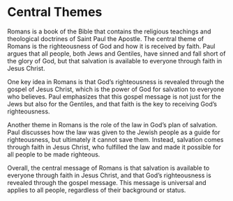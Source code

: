 # Central Themes

Romans is a book of the Bible that contains the religious teachings and theological doctrines of Saint Paul the Apostle. The central theme of Romans is the righteousness of God and how it is received by faith. Paul argues that all people, both Jews and Gentiles, have sinned and fall short of the glory of God, but that salvation is available to everyone through faith in Jesus Christ.

One key idea in Romans is that God’s righteousness is revealed through the gospel of Jesus Christ, which is the power of God for salvation to everyone who believes. Paul emphasizes that this gospel message is not just for the Jews but also for the Gentiles, and that faith is the key to receiving God’s righteousness.

Another theme in Romans is the role of the law in God’s plan of salvation. Paul discusses how the law was given to the Jewish people as a guide for righteousness, but ultimately it cannot save them. Instead, salvation comes through faith in Jesus Christ, who fulfilled the law and made it possible for all people to be made righteous.

Overall, the central message of Romans is that salvation is available to everyone through faith in Jesus Christ, and that God’s righteousness is revealed through the gospel message. This message is universal and applies to all people, regardless of their background or status.

